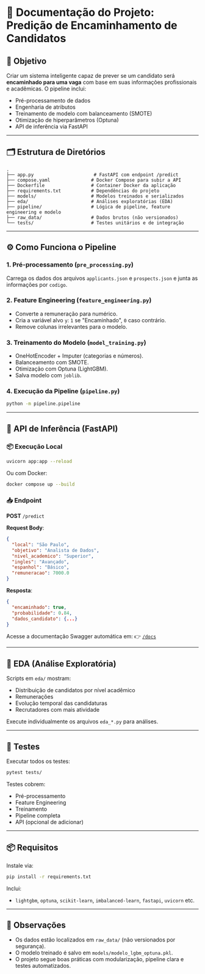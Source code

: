 # 📘 Documentação do Projeto: **Predição de Encaminhamento de Candidatos**

## 🧠 Objetivo

Criar um sistema inteligente capaz de prever se um candidato será **encaminhado para uma vaga** com base em suas informações profissionais e acadêmicas. O pipeline inclui:

* Pré-processamento de dados
* Engenharia de atributos
* Treinamento de modelo com balanceamento (SMOTE)
* Otimização de hiperparâmetros (Optuna)
* API de inferência via FastAPI

---

## 🗂 Estrutura de Diretórios

```
.
├── app.py                      # FastAPI com endpoint /predict
├── compose.yaml               # Docker Compose para subir a API
├── Dockerfile                 # Container Docker da aplicação
├── requirements.txt           # Dependências do projeto
├── models/                    # Modelos treinados e serializados
├── eda/                       # Análises exploratórias (EDA)
├── pipeline/                  # Lógica de pipeline, feature engineering e modelo
├── raw_data/                  # Dados brutos (não versionados)
└── tests/                     # Testes unitários e de integração
```

---

## ⚙️ Como Funciona o Pipeline

### 1. Pré-processamento (`pre_processing.py`)

Carrega os dados dos arquivos `applicants.json` e `prospects.json` e junta as informações por `codigo`.

### 2. Feature Engineering (`feature_engineering.py`)

* Converte a remuneração para numérico.
* Cria a variável alvo `y`: `1` se "Encaminhado", `0` caso contrário.
* Remove colunas irrelevantes para o modelo.

### 3. Treinamento do Modelo (`model_training.py`)

* OneHotEncoder + Imputer (categorias e números).
* Balanceamento com SMOTE.
* Otimização com Optuna (LightGBM).
* Salva modelo com `joblib`.

### 4. Execução da Pipeline (`pipeline.py`)

```bash
python -m pipeline.pipeline
```

---

## 🚀 API de Inferência (FastAPI)

### 📦 Execução Local

```bash
uvicorn app:app --reload
```

Ou com Docker:

```bash
docker compose up --build
```

### 📥 Endpoint

**POST** `/predict`

**Request Body**:

```json
{
  "local": "São Paulo",
  "objetivo": "Analista de Dados",
  "nivel_academico": "Superior",
  "ingles": "Avançado",
  "espanhol": "Básico",
  "remuneracao": 7000.0
}
```

**Resposta**:

```json
{
  "encaminhado": true,
  "probabilidade": 0.84,
  "dados_candidato": {...}
}
```

Acesse a documentação Swagger automática em:
👉 [`/docs`](http://localhost:8000/docs)

---

## 🔬 EDA (Análise Exploratória)

Scripts em `eda/` mostram:

* Distribuição de candidatos por nível acadêmico
* Remunerações
* Evolução temporal das candidaturas
* Recrutadores com mais atividade

Execute individualmente os arquivos `eda_*.py` para análises.

---

## 🧪 Testes

Executar todos os testes:

```bash
pytest tests/
```

Testes cobrem:

* Pré-processamento
* Feature Engineering
* Treinamento
* Pipeline completa
* API (opcional de adicionar)

---

## 📦 Requisitos

Instale via:

```bash
pip install -r requirements.txt
```

Inclui:

* `lightgbm`, `optuna`, `scikit-learn`, `imbalanced-learn`, `fastapi`, `uvicorn` etc.

---

## 📝 Observações

* Os dados estão localizados em `raw_data/` (não versionados por segurança).
* O modelo treinado é salvo em `models/modelo_lgbm_optuna.pkl`.
* O projeto segue boas práticas com modularização, pipeline clara e testes automatizados.

